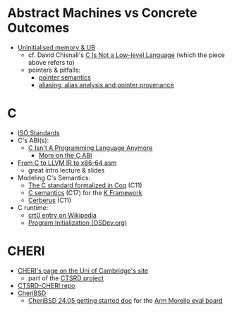 # Abstract Machines vs Concrete Outcomes
* [Uninitialised memory & UB](https://www.ralfj.de/blog/2019/07/14/uninit.html)
  * cf. David Chisnall's [C Is Not a Low-level Language](https://queue.acm.org/detail.cfm?id=3212479) (which the piece above refers to)
  * pointers & pitfalls:
    * [pointer semantics](https://www.ralfj.de/blog/2018/07/24/pointers-and-bytes.html)
    * [aliasing, alias analysis and pointer provenance](https://faultlore.com/blah/fix-rust-pointers/#background)

# C
* [ISO Standards](https://www.iso-9899.info/wiki/The_Standard)
* C's ABI(s):
  * [C Isn't A Programming Language Anymore](https://faultlore.com/blah/c-isnt-a-language/)
    * [More on the C ABI](https://thephd.dev/to-save-c-we-must-save-abi-fixing-c-function-abi)
* [From C to LLVM IR to x86-64 asm](https://ocw.mit.edu/courses/6-172-performance-engineering-of-software-systems-fall-2018/resources/lecture-5-c-to-assembly/)
  * great intro lecture & slides
* Modeling C's Semantics:
  * [The C standard formalized in Coq](https://robbertkrebbers.nl/thesis.html) (C11)
  * [C semantics](https://github.com/kframework/c-semantics) (C17) for the [K Framework](https://github.com/runtimeverification/k)
  * [Cerberus](https://www.cl.cam.ac.uk/~pes20/cerberus/) (C11)
* C runtime:
  * [crt0 entry on Wikipedia](https://en.wikipedia.org/wiki/Crt0)
  * [Program Initialization (OSDev.org)](https://wiki.osdev.org/Creating_a_C_Library#Program_Initialization)

# CHERI
* [CHERI's page on the Uni of Cambridge's site](https://www.cl.cam.ac.uk/research/security/ctsrd/cheri/)
  * part of the [CTSRD project](https://www.cl.cam.ac.uk/research/security/ctsrd/)
* [CTSRD-CHERI repo](https://github.com/CTSRD-CHERI)
* [CheriBSD](https://www.cheribsd.org)
  * [CheriBSD 24.05 getting started doc](https://ctsrd-cheri.github.io/cheribsd-getting-started/) for the [Arm Morello eval board](https://www.arm.com/architecture/cpu/morello)
